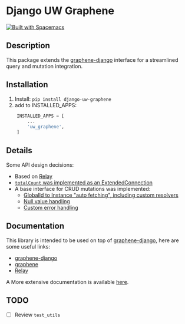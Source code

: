 # Django UW Graphene
[![Built with Spacemacs](https://cdn.rawgit.com/syl20bnr/spacemacs/442d025779da2f62fc86c2082703697714db6514/assets/spacemacs-badge.svg)](http://spacemacs.org)

## Description

This package extends the [graphene-django](https://github.com/graphql-python/graphene-django) interface for a streamlined query and mutation integration.

## Installation

1. Install: `pip install django-uw-graphene`
2. add to INSTALLED_APPS:
```python
    INSTALLED_APPS = [
        ...
        'uw_graphene',
    ]
```

## Details

Some API design decisions:
  * Based on [Relay](https://relay.dev/)
  * [`totalCount` was implemented as an ExtendedConnection](docs/index.md#queries)
  * A base interface for CRUD mutations was implemented:
    * [GlobalId to Instance "auto fetching", including custom resolvers](docs/index.md#globalid-to-instance-auto-fetching)
    * [Null value handling](docs/index.md#null-value-handling) 
    * [Custom error handling](docs/index.md#error-handling)

## Documentation

This library is intended to be used on top of [graphene-django](https://github.com/graphql-python/graphene-django), here are some useful links:
  * [graphene-django](https://docs.graphene-python.org/projects/django/en/latest/)
  * [graphene](https://docs.graphene-python.org/en/latest/)
  * [Relay](https://relay.dev/docs/en/graphql-server-specification.html)

A More extensive documentation is available [here](docs/index.md).

## TODO
  * [ ] Review `test_utils`
